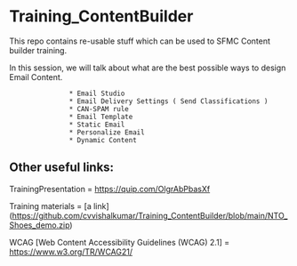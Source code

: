 # Training_ContentBuilder
This repo contains re-usable stuff which can be used to SFMC Content builder training.

In this session, we will talk about what are the best possible ways to design Email Content.

                   * Email Studio
                   * Email Delivery Settings ( Send Classifications )
                   * CAN-SPAM rule
                   * Email Template
                   * Static Email
                   * Personalize Email
                   * Dynamic Content


## Other useful links:
TrainingPresentation = https://quip.com/OlgrAbPbasXf

Training materials   = [a link] (https://github.com/cvvishalkumar/Training_ContentBuilder/blob/main/NTO_Shoes_demo.zip)

WCAG [Web Content Accessibility Guidelines (WCAG) 2.1] = https://www.w3.org/TR/WCAG21/
